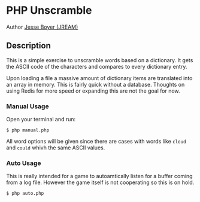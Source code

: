 # PHP Unscramble

Author [Jesse Boyer (JREAM)](http://jream.com)

## Description

This is a simple exercise to unscramble words based on a dictionary.
It gets the ASCII code of the characters and compares to every dictionary entry.

Upon loading a file a massive amount of dictionary items are translated into an array in memory.
This is fairly quick without a database. Thoughts on using Redis for more speed or expanding this
are not the goal for now.

### Manual Usage

Open your terminal and run:

    $ php manual.php
    
All word options will be given since there are cases with words like `cloud` and `could` whivh the same ASCII values.
    
    
### Auto Usage

This is really intended for a game to autoamtically listen for a buffer coming from a log file. However the game itself
is not cooperating so this is on hold. 

    $ php auto.php
